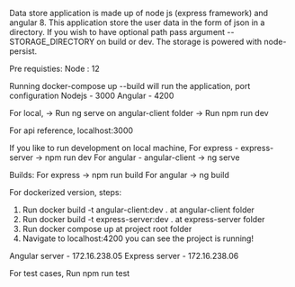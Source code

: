 Data store application is made up of node js (express framework) and angular 8. This application store the user data in the form of json in a directory. If you wish to have optional path pass argument --STORAGE_DIRECTORY on build or dev. The storage is powered with node-persist.

Pre requisties:
Node : 12

Running docker-compose up --build will run the application, 
port configuration
Nodejs  - 3000
Angular - 4200

For local,
 -> Run ng serve on angular-client folder
 -> Run npm run dev 

For api reference, localhost:3000

If you like to run development on local machine,
For express - express-server -> npm run dev
For angular - angular-client -> ng serve

Builds:
For express -> npm run build
For angular -> ng build


For dockerized version,
steps:
1) Run docker build -t angular-client:dev . at angular-client folder
2) Run  docker build -t express-server:dev . at express-server folder
3) Run docker compose up at project root folder
4) Navigate to localhost:4200 you can see the project is running!
 
Angular server - 172.16.238.05
Express server - 172.16.238.06

For test cases,
Run npm run test

